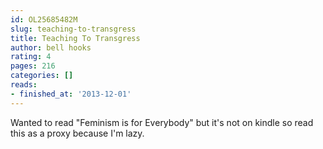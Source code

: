 ```yaml
---
id: OL25685482M
slug: teaching-to-transgress
title: Teaching To Transgress
author: bell hooks
rating: 4
pages: 216
categories: []
reads:
- finished_at: '2013-12-01'
---
```

Wanted to read "Feminism is for Everybody" but it's not on kindle so read this as a proxy because I'm lazy.
